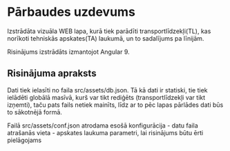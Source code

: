 # Pārbaudes uzdevums

Izstrādāta vizuāla WEB lapa, kurā tiek parādīti transportlīdzekļi(TL), kas norīkoti tehniskās apskates(TA) laukumā, un to sadalījums pa līnijām.

Risinājums izstrādāts izmantojot Angular 9.

## Risinājuma apraksts
Dati tiek ielasīti no faila src/assets/db.json. Tā kā dati ir statiski, tie tiek ielādēti globālā masīvā, kurš var tikt rediģēts (transportlīdzekļi var tikt izņemti),
taču pats fails netiek mainīts, līdz ar to pēc lapas pārlādes dati būs to sākotnējā formā.

Failā src/assets/conf.json atrodama esošā konfigurācija 
    - datu faila atrašanās vieta
    - apskates laukuma parametri, lai risinājums būtu ērti pielāgojams